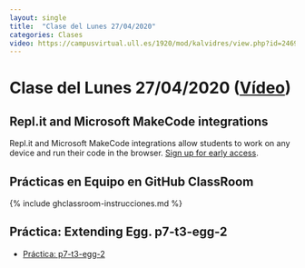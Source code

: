 ```yaml
---
layout: single
title:  "Clase del Lunes 27/04/2020"
categories: Clases
video: https://campusvirtual.ull.es/1920/mod/kalvidres/view.php?id=246994&forceview=1
---
```


# Clase del Lunes 27/04/2020  ([Vídeo]({{page.video}}))


## Repl.it and Microsoft MakeCode integrations 

Repl.it and Microsoft MakeCode integrations allow students to work on any device and run their code in the browser. [Sign up for early access](https://forms.gle/sabieEpfWaXTg16k6).


## Prácticas en Equipo en GitHub ClassRoom

{% include ghclassroom-instrucciones.md %}

## Práctica: Extending Egg. p7-t3-egg-2

* [Práctica: p7-t3-egg-2]({{site.baseurl}}/tema3-analisis-descendente-predictivo-recursivo/practicas/p7-t3-egg-2/)